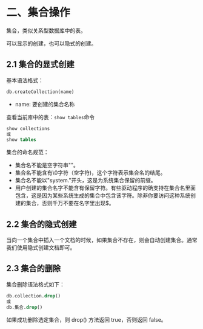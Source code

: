 # 二、集合操作

集合，类似关系型数据库中的表。

可以显示的创建，也可以隐式的创建。

## 2.1 集合的显式创建

基本语法格式：

~~~sql
db.createCollection(name)
~~~

- name: 要创建的集合名称

查看当前库中的表：`show tables`命令

~~~SQL
show collections
或
show tables
~~~

集合的命名规范：

- 集合名不能是空字符串""。
- 集合名不能含有\0字符（空字符)，这个字符表示集合名的结尾。
- 集合名不能以"system."开头，这是为系统集合保留的前缀。
- 用户创建的集合名字不能含有保留字符。有些驱动程序的确支持在集合名里面包含，这是因为某些系统生成的集合中包含该字符。除非你要访问这种系统创建的集合，否则千万不要在名字里出现$。

## 2.2 集合的隐式创建

当向一个集合中插入一个文档的时候，如果集合不存在，则会自动创建集合。通常我们使用隐式创建文档即可。

## 2.3 集合的删除

集合删除语法格式如下：

~~~sql
db.collection.drop()
或
db.集合.drop()
~~~

如果成功删除选定集合，则 drop() 方法返回 true，否则返回 false。